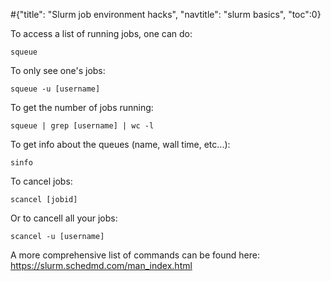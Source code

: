 #<conf>{"title": "Slurm job environment hacks", "navtitle": "slurm basics", "toc":0}

To access a list of running jobs, one can do: 

	squeue

To only see one's jobs: 

	squeue -u [username]

To get the number of jobs running: 

	squeue | grep [username] | wc -l 

To get info about the queues (name, wall time, etc...): 

	sinfo

To cancel jobs: 

	scancel [jobid]

Or to cancell all your jobs: 

	scancel -u [username]

A more comprehensive list of commands can be found here: https://slurm.schedmd.com/man_index.html
